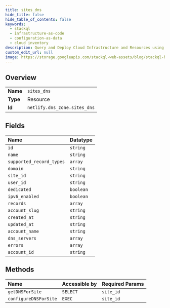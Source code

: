 ```yaml
---
title: sites_dns
hide_title: false
hide_table_of_contents: false
keywords:
  - stackql
  - infrastructure-as-code
  - configuration-as-data
  - cloud inventory
description: Query and Deploy Cloud Infrastructure and Resources using SQL
custom_edit_url: null
image: https://storage.googleapis.com/stackql-web-assets/blog/stackql-blog-post-featured-image.png
---
```

  
    

## Overview
<table><tbody>
<tr><td><b>Name</b></td><td><code>sites_dns</code></td></tr>
<tr><td><b>Type</b></td><td>Resource</td></tr>
<tr><td><b>Id</b></td><td><code>netlify.dns_zone.sites_dns</code></td></tr>
</tbody></table>

## Fields
| Name | Datatype |
|:-----|:---------|
| `id` | `string` |
| `name` | `string` |
| `supported_record_types` | `array` |
| `domain` | `string` |
| `site_id` | `string` |
| `user_id` | `string` |
| `dedicated` | `boolean` |
| `ipv6_enabled` | `boolean` |
| `records` | `array` |
| `account_slug` | `string` |
| `created_at` | `string` |
| `updated_at` | `string` |
| `account_name` | `string` |
| `dns_servers` | `array` |
| `errors` | `array` |
| `account_id` | `string` |
## Methods
| Name | Accessible by | Required Params |
|:-----|:--------------|:----------------|
| `getDNSForSite` | `SELECT` | `site_id` |
| `configureDNSForSite` | `EXEC` | `site_id` |
